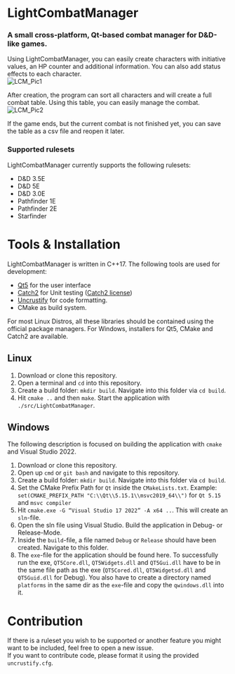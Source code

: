 # LightCombatManager

### A small cross-platform, Qt-based combat manager for D&D-like games.

Using LightCombatManager, you can easily create characters with initiative values, an HP counter and additional information. You can also add status effects to each character.\
![LCM_Pic1](https://user-images.githubusercontent.com/15110943/166829787-ce5f520a-ed61-4598-90bd-e227f3902fab.png)

After creation, the program can sort all characters and will create a full combat table. Using this table, you can easily manage the combat. \
![LCM_Pic2](https://user-images.githubusercontent.com/15110943/166829813-eb3fc6d8-3374-48e7-b79f-cba8f17ce30c.png)

If the game ends, but the current combat is not finished yet, you can save the table as a csv file and reopen it later.

### Supported rulesets

LightCombatManager currently supports the following rulesets:
* D&D 3.5E
* D&D 5E
* D&D 3.0E
* Pathfinder 1E
* Pathfinder 2E
* Starfinder

# Tools & Installation
LightCombatManager is written in C++17. The following tools are used for development:
* [Qt5](https://www.qt.io/) for the user interface
* [Catch2](https://github.com/catchorg/Catch2) for Unit testing ([Catch2 license](https://github.com/catchorg/Catch2/blob/devel/LICENSE.txt))
* [Uncrustify](https://github.com/uncrustify/uncrustify) for code formatting.
* CMake as build system.

For most Linux Distros, all these libraries should be contained using the official package managers. For Windows, installers for Qt5, CMake and Catch2 are available.

## Linux

1. Download or clone this repository.
2. Open a terminal and `cd` into this repository.
3. Create a build folder: `mkdir build`. Navigate into this folder via `cd build`.
4. Hit `cmake ..` and then `make`. Start the application with `./src/LightCombatManager`.

## Windows

The following description is focused on building the application with `cmake` and Visual Studio 2022.

1. Download or clone this repository.
2. Open up `cmd` or `git bash` and navigate to this repository. 
3. Create a build folder: `mkdir build`. Navigate into this folder via `cd build`.
4. Set the CMake Prefix Path for `Qt` inside the `CMakeLists.txt`. Example: `set(CMAKE_PREFIX_PATH "C:\\Qt\\5.15.1\\msvc2019_64\\")` for `Qt 5.15` and `msvc compiler`
5. Hit `cmake.exe -G “Visual Studio 17 2022” -A x64 ..`. This will create an `sln`-file. 
6. Open the sln file using Visual Studio. Build the application in Debug- or Release-Mode.
7. Inside the `build`-file, a file named `Debug` or `Release` should have been created. Navigate to this folder.
8. The `exe`-file for the application should be found here. To successfully run the exe, `QT5Core.dll`, `QT5Widgets.dll` and `QT5Gui.dll` 
   have to be in the same file path as the exe (`QT5Cored.dll`, `QT5Widgetsd.dll` and `QT5Guid.dll` for Debug). You also have to create a directory named
   `platforms` in the same dir as the `exe`-file and copy the `qwindows.dll` into it. 
   
# Contribution

If there is a ruleset you wish to be supported or another feature you might want to be included, feel free to open a new issue.\
If you want to contribute code, please format it using the provided `uncrustify.cfg`.
